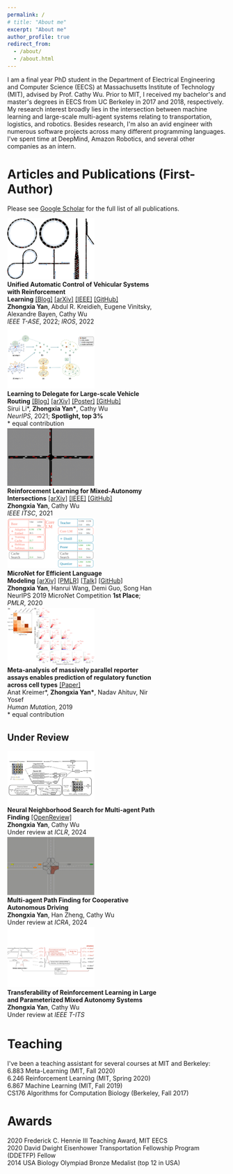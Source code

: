 ```yaml
---
permalink: /
# title: "About me"
excerpt: "About me"
author_profile: true
redirect_from: 
  - /about/
  - /about.html
---
```


I am a final year PhD student in the Department of Electrical Engineering and Computer Science (EECS) at Massachusetts Institute of Technology (MIT), advised by Prof. Cathy Wu. Prior to MIT, I received my bachelor's and master's degrees in EECS from UC Berkeley in 2017 and 2018, respectively. My research interest broadly lies in the intersection between machine learning and large-scale multi-agent systems relating to transportation, logistics, and robotics. Besides research, I'm also an avid engineer with numerous software projects across many different programming languages. I've spent time at DeepMind, Amazon Robotics, and several other companies as an intern.

# Articles and Publications (First-Author)
Please see [Google Scholar](https://scholar.google.com/citations?user=jI_wcL8AAAAJ&hl=en&oi=ao) for the full list of all publications.

<div class="col-lg-15">
  <div style="display: inline-block;">
      <div style="float: left; width: 200px; padding-right: 30px"><a><img src="images/2022_tase.png" alt=""></a></div>
      <div style="float: left; width: 69%">
        <strong>Unified Automatic Control of Vehicular Systems with Reinforcement Learning</strong>&nbsp;<a href="https://mit-wu-lab.github.io/automatic_vehicular_control/">[Blog]</a>&nbsp;<a href="https://arxiv.org/abs/2208.00268">[arXiv]</a>&nbsp;<a href="https://ieeexplore.ieee.org/document/9765650">[IEEE]</a>&nbsp;<a href="https://github.com/mit-wu-lab/automatic_vehicular_control">[GitHub]</a>
        <br><strong>Zhongxia Yan</strong>, Abdul R. Kreidieh, Eugene Vinitsky, Alexandre Bayen, Cathy Wu
        <br><i>IEEE T-ASE</i>, 2022; <i>IROS</i>, 2022
      </div>
  </div>
  <div style="display: inline-block;">
      <div style="float: left; width: 200px; padding-right: 30px"><a><img src="images/2021_neurips_padded.png" alt=""></a></div>
      <div style="float: left; width: 69%">
        <strong>Learning to Delegate for Large-scale Vehicle Routing</strong>&nbsp;<a href="https://mit-wu-lab.github.io/learning-to-delegate/">[Blog]</a>&nbsp;<a href="https://arxiv.org/abs/2107.04139">[arXiv]</a>&nbsp;<a href="https://github.com/mit-wu-lab/learning-to-delegate/blob/gh-pages/img/poster.png">[Poster]</a>&nbsp;<a href="https://github.com/mit-wu-lab/learning-to-delegate">[GitHub]</a>
        <br>Sirui Li*, <strong>Zhongxia Yan*</strong>, Cathy Wu
        <br><i>NeurIPS</i>, 2021; <strong>Spotlight, top 3%</strong>
        <br>* equal contribution
      </div>
  </div>
  <div style="display: inline-block;">
      <div style="float: left; width: 200px; padding-right: 30px"><a><img src="images/2021_itsc_cropped.gif" alt=""></a></div>
      <div style="float: left; width: 69%">
        <strong>Reinforcement Learning for Mixed-Autonomy Intersections</strong>&nbsp;<a href="https://arxiv.org/abs/2111.04686">[arXiv]</a>&nbsp;<a href="https://ieeexplore.ieee.org/abstract/document/9565000">[IEEE]</a>&nbsp;<a href="https://github.com/ZhongxiaYan/mixed_autonomy_intersections">[GitHub]</a>
        <br><strong>Zhongxia Yan</strong>, Cathy Wu
        <br><i>IEEE ITSC</i>, 2021
      </div>
  </div>
  <div style="display: inline-block;">
      <div style="float: left; width: 200px; padding-right: 30px"><a><img src="images/2020_micronet.svg" alt=""></a></div>
      <div style="float: left; width: 69%">
        <strong>MicroNet for Efficient Language Modeling</strong>&nbsp;<a href="https://arxiv.org/abs/2005.07877">[arXiv]</a>&nbsp;<a href="http://proceedings.mlr.press/v123/yan20a.html">[PMLR]</a>&nbsp;<a href="https://slideslive.com/38922007/competition-track-day-13">[Talk]</a>&nbsp;<a href="https://github.com/mit-han-lab/neurips-micronet">[GitHub]</a>
        <br><strong>Zhongxia Yan</strong>, Hanrui Wang, Demi Guo, Song Han
        <br>NeurIPS 2019 MicroNet Competition <strong>1st Place</strong>; <i>PMLR</i>, 2020
      </div>
  </div>
  <div style="display: inline-block;">
      <div style="float: left; width: 200px; padding-right: 30px"><a><img src="images/2019_humu.jpeg" alt=""></a></div>
      <div style="float: left; width: 69%">
        <strong>Meta‐analysis of massively parallel reporter assays enables prediction of regulatory function across cell types</strong>&nbsp;<a href="https://onlinelibrary.wiley.com/doi/10.1002/humu.23820">[Paper]</a>
        <br>Anat Kreimer*, <strong>Zhongxia Yan*</strong>, Nadav Ahituv, Nir Yosef
        <br><i>Human Mutation</i>, 2019
        <br>* equal contribution
      </div>
  </div>
</div>

## Under Review
<div class="col-lg-15">
  <div style="display: inline-block;">
      <div style="float: left; width: 200px; padding-right: 30px"><a><img src="images/2024_iclr.png" alt=""></a></div>
      <div style="float: left; width: 69%">
        <strong>Neural Neighborhood Search for Multi-agent Path Finding</strong>&nbsp;<a href="https://openreview.net/forum?id=2NpAw2QJBY">[OpenReview]</a>
        <br><strong>Zhongxia Yan</strong>, Cathy Wu
        <br>Under review at <i>ICLR</i>, 2024
      </div>
  </div>
  <div style="display: inline-block;">
      <div style="float: left; width: 200px; padding-right: 30px"><a><img src="images/2024_icra.gif" alt=""></a></div>
      <div style="float: left; width: 69%">
        <strong>Multi-agent Path Finding for Cooperative Autonomous Driving</strong>
        <br><strong>Zhongxia Yan</strong>, Han Zheng, Cathy Wu
        <br>Under review at <i>ICRA</i>, 2024
      </div>
  </div>
  <div style="display: inline-block;">
      <div style="float: left; width: 200px; padding-right: 30px"><a><img src="images/2024_tits.png" alt=""></a></div>
      <div style="float: left; width: 69%">
        <strong>Transferability of Reinforcement Learning in Large and Parameterized Mixed Autonomy Systems</strong>
        <br><strong>Zhongxia Yan</strong>, Cathy Wu
        <br>Under review at <i>IEEE T-ITS</i>
      </div>
  </div>
</div>


# Teaching
I've been a teaching assistant for several courses at MIT and Berkeley:
<br>6.883 Meta-Learning (MIT, Fall 2020)
<br>6.246 Reinforcement Learning (MIT, Spring 2020)
<br>6.867 Machine Learning (MIT, Fall 2019)
<br>CS176 Algorithms for Computation Biology (Berkeley, Fall 2017)

# Awards
2020 Frederick C. Hennie III Teaching Award, MIT EECS
<br>2020 David Dwight Eisenhower Transportation Fellowship Program (DDETFP) Fellow
<br>2014 USA Biology Olympiad Bronze Medalist (top 12 in USA)
